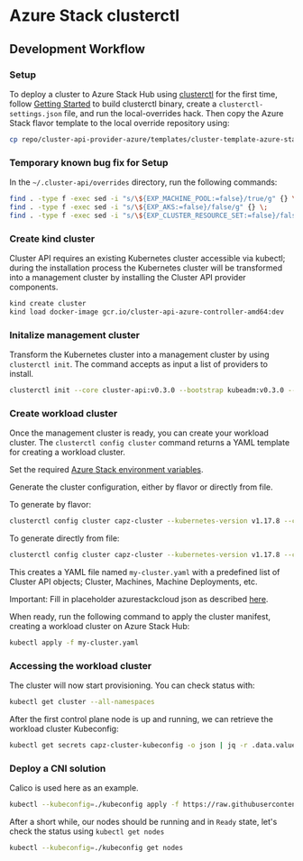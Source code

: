 # Azure Stack clusterctl

## Development Workflow

### Setup
To deploy a cluster to Azure Stack Hub using [clusterctl](https://cluster-api.sigs.k8s.io/clusterctl/overview.html) for the first time, follow [Getting Started](https://cluster-api.sigs.k8s.io/clusterctl/developers.html#getting-started) to build clusterctl binary, create a `clusterctl-settings.json` file, and run the local-overrides hack. Then copy the Azure Stack flavor template to the local override repository using: 

```bash
cp repo/cluster-api-provider-azure/templates/cluster-template-azure-stack.yaml ~/.cluster-api/overrides/infrastructure-azure/v0.4.0/
```

### Temporary known bug fix for Setup

In the `~/.cluster-api/overrides` directory, run the following commands: 

```bash
find . -type f -exec sed -i "s/\${EXP_MACHINE_POOL:=false}/true/g" {} \;
find . -type f -exec sed -i "s/\${EXP_AKS:=false}/false/g" {} \;
find . -type f -exec sed -i "s/\${EXP_CLUSTER_RESOURCE_SET:=false}/false/g" {} \;
```

### Create kind cluster

Cluster API requires an existing Kubernetes cluster accessible via kubectl; during the installation process the Kubernetes cluster will be transformed into a management cluster by installing the Cluster API provider components. 
```bash
kind create cluster
kind load docker-image gcr.io/cluster-api-azure-controller-amd64:dev
```

### Initalize management cluster
Transform the Kubernetes cluster into a management cluster by using `clusterctl init`. The command accepts as input a list of providers to install. 
```bash
clusterctl init --core cluster-api:v0.3.0 --bootstrap kubeadm:v0.3.0 --control-plane kubeadm:v0.3.0 --infrastructure azure:v0.4.0
```

### Create workload cluster
Once the management cluster is ready, you can create your workload cluster. The `clusterctl config cluster` command returns a YAML template for creating a workload cluster. 

Set the required [Azure Stack environment variables](./azure-stack.md#set-environment-variables). 

Generate the cluster configuration, either by flavor or directly from file.

To generate by flavor: 
```bash
clusterctl config cluster capz-cluster --kubernetes-version v1.17.8 --control-plane-machine-count 1 --worker-machine-count 1 --flavor azure-stack > my-cluster.yaml
```
To generate directly from file: 
```bash
clusterctl config cluster capz-cluster --kubernetes-version v1.17.8 --control-plane-machine-count 1 --worker-machine-count 1 --from repo/cluster-api-provider-azure/templates/cluster-template-azure-stack.yaml > my-cluster.yaml
```
This creates a YAML file named `my-cluster.yaml` with a predefined list of Cluster API objects; Cluster, Machines, Machine Deployments, etc. 

Important: Fill in placeholder azurestackcloud json as described [here](./azure-stack.md#set-workload-cluster-template-manifest). 

When ready, run the following command to apply the cluster manifest, creating a workload cluster on Azure Stack Hub:
```bash
kubectl apply -f my-cluster.yaml
```

### Accessing the workload cluster
The cluster will now start provisioning. You can check status with: 
```bash
kubectl get cluster --all-namespaces
```
After the first control plane node is up and running, we can retrieve the workload cluster Kubeconfig: 
```bash
kubectl get secrets capz-cluster-kubeconfig -o json | jq -r .data.value | base64 --decode > ./kubeconfig
```

### Deploy a CNI solution
Calico is used here as an example. 
```bash
kubectl --kubeconfig=./kubeconfig apply -f https://raw.githubusercontent.com/kubernetes-sigs/cluster-api-provider-azure/master/templates/addons/calico.yaml
```

After a short while, our nodes should be running and in `Ready` state, let's check the status using `kubectl get nodes`
```bash
kubectl --kubeconfig=./kubeconfig get nodes
```